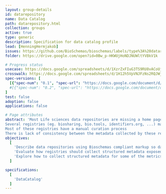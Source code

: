 ```yaml
---
layout: group-details
id: datarepository
name: Data Catalog
path: datarepository.html
collection: groups
active: true
type: generic
description: Specification for data catalog profile
lead: [HenningHermjakob]
issues: https://github.com/BioSchemas/bioschemas/labels/type%3A%20datarepository
folder: https://drive.google.com/open?id=0Bw_p-HKWUjHoNDJNUWltYVBkV1k

# Progress status
usecase: https://docs.google.com/spreadsheets/d/1XzrZxFIuG3TS9RU8vACoUjAvaADLmI_FrIk7O3BEkxY/edit#gid=1439268036
crosswalk: https://docs.google.com/spreadsheets/d/1H12h5VpVNJFzNs2RQJWjXkauCEn3qEsVFzKRoiHHffY/edit
spec-versions: [
  [{"spec-num": "0.1", "spec-url": "https://docs.google.com/document/d/1U51c2408X_j8itLt8b5j8aTLrab6OEuucXJUXYCV4y8"}]#,
  #[{"spec-num": "0.2", "spec-url": "https://docs.google.com/document/d/1fn-of4cxGJLYiw1G3-KepZsIE0Ptq4GSx-h3jPmvdvc"}]
]
test: false
adoption: false
applications: false

# Page attributes
abstract: 'Most Life sciences data repositories are missing a home page providing information about themselves with consistent structured data that would help search engines and registries to index them.
Several registries (eg. biosharing, bio.tools, identifiers.org, ...) maintain overlapping efforts to collect certain metadata (eg. title, description, keywords, ...) about “data repositories” (eg. UniProt Knowledgebase, Human Protein Atlas, Protein Data Bank, ...).
Most of these registries have a manual curation process
There is lack of consistency between the metadata collected by these registries'
objectives:
  [
    'Describe data repositories using Bioschemas compliant markup so data repositories can be more easily indexed by search engines and registries.',
    'Evaluate how registries should collect structured metadata exposed by data repositories to facilitate an automatic or semiautomatic update their records and present more consistent descriptions.',
    'Explore how to collect structured metadata for some of the metrics proposed by the ELIXIR data platform.'
  ]

specifications:
  [
    'DataCatalog'
  ]  
---
```

